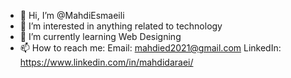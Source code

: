 - 👋 Hi, I’m @MahdiEsmaeili
- 👀 I’m interested in anything related to technology
- 🌱 I’m currently learning Web Designing
- 📫 How to reach me:
Email: mahdied2021@gmail.com
LinkedIn: https://www.linkedin.com/in/mahdidaraei/

<!---
MahdiEsmaeili/MahdiEsmaeili is a ✨ special ✨ repository because its `README.md` (this file) appears on your GitHub profile.
You can click the Preview link to take a look at your changes.
--->
